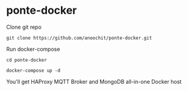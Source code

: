 # ponte-docker

Clone git repo

    git clone https://github.com/anoochit/ponte-docker.git

Run docker-compose

    cd ponte-docker
    
    docker-compose up -d

You'll get HAProxy MQTT Broker and MongoDB all-in-one Docker host
